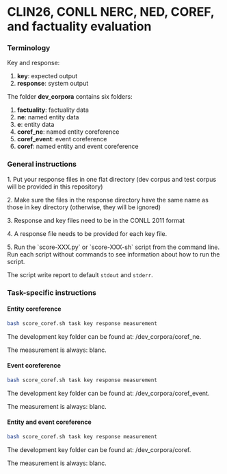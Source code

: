 <h1>CLIN26, CONLL NERC, NED, COREF, and factuality evaluation</h1>

<h3>Terminology</h3>

Key and response:
1. **key**: expected output
2. **response**: system output

The folder **dev_corpora** contains six folders:
1. **factuality**: factuality data
2. **ne**: named entity data
3. **e**: entity data
4. **coref_ne**: named entity coreference
5. **coref_event**: event coreference
6. **coref**: named entity and event coreference

<h3>General instructions</h3>
<p>1. Put your response files in one flat directory (dev corpus and test corpus will be provided in this repository)</p>

<p>2. Make sure the files in the response directory have the same name as those in key directory (otherwise, they will be ignored)</p>

<p>3. Response and key files need to be in the CONLL 2011 format</p>

<p>4. A response file needs to be provided for each key file.</p>

<p>5. Run the `score-XXX.py` or `score-XXX-sh` script from the command line. Run each script without commands to see information about how to run the script.</p>


The script write report to default `stdout` and `stderr`.

<h3>Task-specific instructions</h3>

<h4> Entity coreference</h4>

```bash
bash score_coref.sh task key response measurement
```

The development key folder can be found at: /dev_corpora/coref_ne.

The measurement is always: blanc.


<h4> Event coreference</h4>

```bash
bash score_coref.sh task key response measurement
```

The development key folder can be found at: /dev_corpora/coref_event.

The measurement is always: blanc.

<h4> Entity and event coreference</h4>

```bash
bash score_coref.sh task key response measurement
```

The development key folder can be found at: /dev_corpora/coref.

The measurement is always: blanc.
